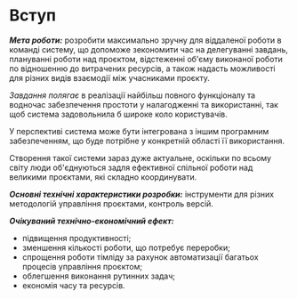 # Вступ

***Мета роботи:*** розробити максимально зручну для віддаленої роботи в команді систему, що допоможе зекономити час на делегуванні завдань, плануванні роботи над проєктом, відстеженні об'єму виконаної роботи
по відношенню до витрачених ресурсів, а також надасть можливості для різних видів взаємодії між учасниками проєкту.

*Завдання полягає* в реалізації найбільш повного функціоналу та водночас забезпечення простоти у налагодженні та використанні, так щоб система задовольнила б широке коло користувачів.

У перспективі система може бути інтегрована з іншим програмним забезпеченням, що буде потрібне у конкретній області її використання.

Створення такої системи зараз дуже актуальне, оскільки по всьому світу люди об'єднуються задля ефективної спільної роботи над великими проєктами, які складно координувати.

***Основні технічні характеристики розробки:*** інструменти для різних методологій управління проєктами, контроль версій.
 
***Очікуваний технічно-економічний ефект:***
 - підвищення продуктивності;
 - зменшення кількості роботи, що потребує переробки;
 - спрощення роботи тімліду за рахунок автоматизації багатьох процесів управління проєктом;
 - облегшення виконання рутинних задач;
 - економія часу та ресурсів.